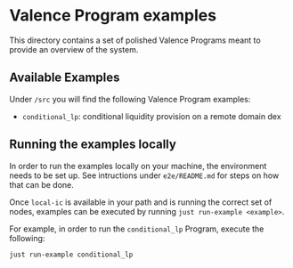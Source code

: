 # Valence Program examples

This directory contains a set of polished Valence Programs meant to provide an overview of the system.

## Available Examples

Under `/src` you will find the following Valence Program examples:
- `conditional_lp`: conditional liquidity provision on a remote domain dex

## Running the examples locally

In order to run the examples locally on your machine, the environment needs to be set up.
See intructions under `e2e/README.md` for steps on how that can be done.

Once `local-ic` is available in your path and is running the correct set of nodes,
examples can be executed by running `just run-example <example>`.

For example, in order to run the `conditional_lp` Program, execute the following:

```just
just run-example conditional_lp
```
